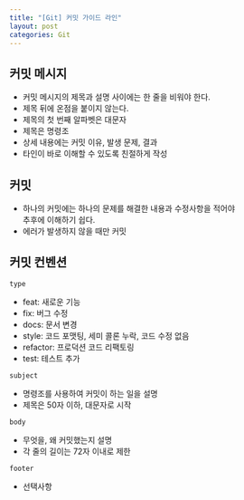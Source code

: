 ```yaml
---
title: "[Git] 커밋 가이드 라인"
layout: post
categories: Git
--- 
```


## 커밋 메시지
- 커밋 메시지의 제목과 설명 사이에는 한 줄을 비워야 한다.
- 제목 뒤에 온점을 붙이지 않는다.
- 제목의 첫 번째 알파벳은 대문자
- 제목은 명령조
- 상세 내용에는 커밋 이유, 발생 문제, 결과
- 타인이 바로 이해할 수 있도록 친절하게 작성


## 커밋 
- 하나의 커밋에는 하나의 문제를 해결한 내용과 수정사항을 적어야<br>
추후에 이해하기 쉽다.
- 에러가 발생하지 않을 때만 커밋


## 커밋 컨벤션
`type`
- feat: 새로운 기능	
- fix: 버그 수정
- docs: 문서 변경
- style: 코드 포맷팅, 세미 콜론 누락, 코드 수정 없음
- refactor: 프로덕션 코드 리팩토링
- test: 테스트 추가


`subject`
- 명령조를 사용하여 커밋이 하는 일을 설명
- 제목은 50자 이하, 대문자로 시작


`body`
- 무엇을, 왜 커밋했는지 설명
- 각 줄의 길이는 72자 이내로 제한


`footer`
- 선택사항


